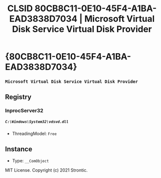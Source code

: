 ﻿---
title: "CLSID 80CB8C11-0E10-45F4-A1BA-EAD3838D7034 | Microsoft Virtual Disk Service Virtual Disk Provider"
excerpt: What is COM-Object CLSID 80CB8C11-0E10-45F4-A1BA-EAD3838D7034?
---

# {80CB8C11-0E10-45F4-A1BA-EAD3838D7034}

### `Microsoft Virtual Disk Service Virtual Disk Provider`

## Registry


### InprocServer32

##### `C:\Windows\System32\vdsvd.dll`
* ThreadingModel: `Free`

## Instance

* Type: `__ComObject`

MIT License. Copyright (c) 2021 Strontic.


